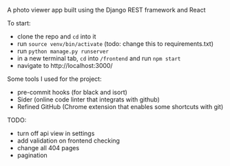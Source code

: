 A photo viewer app built using the Django REST framework and React

To start:
- clone the repo and `cd` into it
- run `source venv/bin/activate` (todo: change this to requirements.txt)
- run `python manage.py runserver`
- in a new terminal tab, `cd` into `/frontend` and run `npm start`
- navigate to http://localhost:3000/

Some tools I used for the project:

- pre-commit hooks (for black and isort)
- Sider (online code linter that integrats with github)
- Refined GitHub (Chrome extension that enables some shortcuts with git)



TODO:
- turn off api view in settings
- add validation on frontend checking
- change all 404 pages
- pagination
